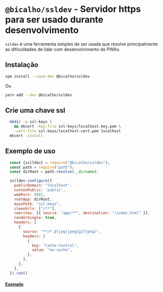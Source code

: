 # `@bicalho/ssldev` - Servidor https para ser usado durante desenvolvimento

`ssldev` é uma ferramenta simples de ser usada que resolve principalmente as dificuldades de lidar com desenvolvimento de PWAs.

## Instalação

```bash
npm install --save-dev @bicalho/ssldev
```

Ou

```bash
yarn add --dev @bicalho/ssldev
```



## Crie uma chave ssl
```bash
  mkdir -p ssl-keys \
    && mkcert -key-file ssl-keys/localhost.key.pem \
    -cert-file ssl-keys/localhost.cert.pem localhost
  mkcert -install
```


## Exemplo de uso
```javascript
  const {sslldev} = require("@bicalho/ssldev");
  const path = require("path");
  const dirRoot = path.resolve(__dirname);

  sslldev.configure({
    publicDomain: "localhost",
    contenPublic: 'public',
    webPort: 8081,
    rootApp: dirRoot,
    keysPath: "ssl-keys",
    cleanUrls: ["/**"],
    rewrites: [{ source: "app/**", destination: "/index.html" }],
    renderSingle: true,
    headers: [
      {
        source: "**/*.@(jpg|jpeg|gif|png)",
        headers: [
          {
            key: "Cache-Control",
            value: "no-cache",
          },
        ],
      },
    ],
  }).run()
```
#### [Exemplo](https://github.com/jacksonbicalho/bicalho/tree/master/packages/ssldev/examples/)


